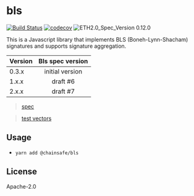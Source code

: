 # bls

[![Build Status](https://travis-ci.org/ChainSafe/lodestar.svg?branch=master)](https://travis-ci.org/ChainSafe/lodestar)
[![codecov](https://codecov.io/gh/ChainSafe/lodestar/branch/master/graph/badge.svg)](https://codecov.io/gh/ChainSafe/lodestar)
![ETH2.0_Spec_Version 0.12.0](https://img.shields.io/badge/ETH2.0_Spec_Version-0.12.0-2e86c1.svg)

This is a Javascript library that implements BLS (Boneh-Lynn-Shacham) signatures and supports signature aggregation.

| Version   |      Bls spec version     |
|----------|:-------------:|
| 0.3.x |  initial version |
| 1.x.x |    draft #6   |
| 2.x.x | draft #7 |

>[spec](https://github.com/ethereum/eth2.0-specs/blob/v0.11.1/specs/phase0/beacon-chain.md#bls-signatures)

>[test vectors](https://github.com/ethereum/eth2.0-spec-tests/tree/master/tests/bls)

## Usage
- `yarn add @chainsafe/bls`

## License

Apache-2.0
